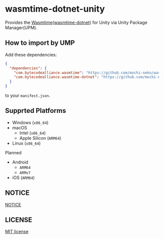 # wasmtime-dotnet-unity

Provides the [Wasmtime](https://github.com/bytecodealliance/wasmtime)([wasmtime-dotnet](https://github.com/bytecodealliance/wasmtime-dotnet)) for Unity via Unity Package Manager(UPM).


## How to import by UMP

Add these dependencies:

```json
{
  "dependencies": {
    "com.bytecodealliance.wasmtime": "https://github.com/mochi-neko/wasmtime-dotnet-unity.git?path=/Assets/BytecodeAlliance/Wasmtime",
    "com.bytecodealliance.wasmtime-dotnet": "https://github.com/mochi-neko/wasmtime-dotnet-unity.git?path=/Assets/BytecodeAlliance/WasmtimeDotNet",
  }
}
```

to your `manifest.json`.


## Supprted Platforms

- Windows (`x86_64`)
- macOS
  - Intel (`x86_64`)
  - Apple Silicon (`ARM64`)
- Linux (`x86_64`)

Planned

- Android
  - `ARM64`
  - `ARMv7`
- iOS (`ARM64`)


## NOTICE

[NOTICE](https://github.com/mochi-neko/wasmtime-dotnet-unity/blob/main/NOTICE)


## LICENSE

[MIT license](https://github.com/mochi-neko/wasmtime-dotnet-unity/blob/main/LICENSE)
